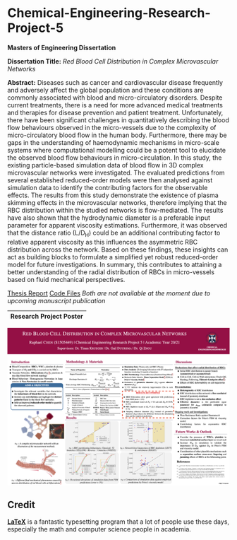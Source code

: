# Chemical-Engineering-Research-Project-5
**Masters of Engineering Dissertation**

**Dissertation Title:** _Red Blood Cell Distribution in Complex Microvascular Networks_

**Abstract:**
Diseases such as cancer and cardiovascular disease frequently and adversely affect the global population and these conditions are commonly associated with blood and micro-circulatory disorders. Despite current treatments, there is a need for more advanced medical treatments and therapies for disease prevention and patient treatment. Unfortunately, there have been significant challenges in quantitatively describing the blood flow behaviours observed in the micro-vessels due to the complexity of micro-circulatory blood flow in the human body. Furthermore, there may be gaps in the understanding of haemodynamic mechanisms in micro-scale systems where computational modelling could be a potent tool to elucidate the observed blood flow behaviours in micro-circulation. In this study, the existing particle-based simulation data of blood flow in 3D complex microvascular networks were investigated. The evaluated predictions from several established reduced-order models were then analysed against simulation data to identify the contributing factors for the observable effects. The results from this study demonstrate the existence of plasma skimming effects in the microvascular networks, therefore implying that the RBC distribution within the studied networks is flow-mediated. The results have also shown that the hydrodynamic diameter is a preferable input parameter for apparent viscosity estimations. Furthermore, it was observed that the distance ratio (L/D<sub>H</sub>) could be an additional contributing factor to relative apparent viscosity as this influences the asymmetric RBC distribution across the network. Based on these findings, these insights can act as building blocks to formulate a simplified yet robust reduced-order model for future investigations. In summary, this contributes to attaining a better understanding of the radial distribution of RBCs in micro-vessels based on fluid mechanical perspectives.

[Thesis Report](https://drive.google.com/file/d/1eTM7QyYrsQic5byThsyk7CzwHJ53U1ks/view?usp=sharing.pdf)
[Code Files]()
_Both are not available at the moment due to upcoming manuscript publication_

| Research Project Poster |
|:---:|
[![Research Project Poster](https://github.com/fatraphael95/Chemical-Engineering-Research-Project-5/blob/e8dc5e6e04845429e11a21b32691963814d9c6f3/Research_Project_Poster_Presentation%20-%20Final.png)](https://github.com/fatraphael95/Chemical-Engineering-Research-Project-5/blob/f186cb5fea976d07407d64d218a5bc9ad685288a/Research_Project_Poster_Presentation%20-%20Final.png)


## Credit

[**LaTeX**](http://www.latex-project.org) is a fantastic typesetting program that a lot of people use these days, especially the math and computer science people in academia.
